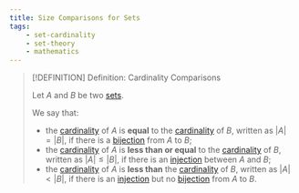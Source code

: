 ```yaml
---
title: Size Comparisons for Sets
tags:
    - set-cardinality
    - set-theory
    - mathematics
---
```



>[!DEFINITION] Definition: Cardinality Comparisons
>
>Let $A$ and $B$ be two [sets](../index.md).
>
>We say that:
>- the [cardinality](./index.md) of $A$ is **equal** to the [cardinality](./index.md) of $B$, written as $|A| = |B|$, if there is a [bijection](../../Analysis/Functions/Types%20of%20Functions/Bijection.md) from $A$ to $B$;
>- the [cardinality](./index.md) of $A$ is **less than or equal** to the [cardinality](./index.md) of $B$, written as $|A| \le |B|$, if there is an [injection](../../Analysis/Functions/Types%20of%20Functions/Injection.md) between $A$ and $B$;
>- the [cardinality](./index.md) of $A$ is **less than** the [cardinality](./index.md) of $B$, written as $|A| \lt |B|$, if there is an [injection](../../Analysis/Functions/Types%20of%20Functions/Injection.md) but no [bijection](../../Analysis/Functions/Types%20of%20Functions/Bijection.md) from $A$ to $B$.
>
